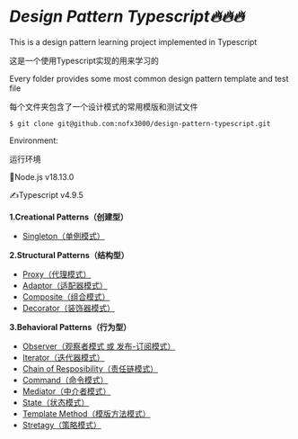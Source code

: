 # *Design Pattern Typescript🔥🔥🔥*

This is a design pattern learning project implemented in Typescript

这是一个使用Typescript实现的用来学习的

Every folder provides some most common design pattern template and test file

每个文件夹包含了一个设计模式的常用模版和测试文件

```$ git clone git@github.com:nofx3000/design-pattern-typescript.git```

Environment:

运行环境

📖Node.js v18.13.0

✍️Typescript v4.9.5

**1.Creational Patterns（创建型）**

- <a href="https://github.com/nofx3000/design-pattern-typescript/tree/master/singleton">Singleton（单例模式）</a>

**2.Structural Patterns（结构型）**

- <a href="https://github.com/nofx3000/design-pattern-typescript/tree/master/proxy">Proxy（代理模式）</a>
- <a href="https://github.com/nofx3000/design-pattern-typescript/tree/master/adaptor">Adaptor（适配器模式）</a>
- <a href="https://github.com/nofx3000/design-pattern-typescript/tree/master/composite">Composite（组合模式）</a>
- <a href="https://github.com/nofx3000/design-pattern-typescript/tree/master/decorator">Decorator（装饰器模式）</a>

**3.Behavioral Patterns（行为型）**

- <a href="https://github.com/nofx3000/design-pattern-typescript/tree/master/observer">Observer（观察者模式 或 发布-订阅模式）</a>
- <a href="https://github.com/nofx3000/design-pattern-typescript/tree/master/iterator">Iterator（迭代器模式）</a>
- <a href="https://github.com/nofx3000/design-pattern-typescript/tree/master/chain_of_responsbility">Chain of Resposibility（责任链模式）</a>
- <a href="https://github.com/nofx3000/design-pattern-typescript/tree/master/command">Command（命令模式）</a>
- <a href="https://github.com/nofx3000/design-pattern-typescript/tree/master/mediator">Mediator（中介者模式）</a>
- <a href="https://github.com/nofx3000/design-pattern-typescript/tree/master/state">State（状态模式）</a>
- <a href="https://github.com/nofx3000/design-pattern-typescript/tree/master/template_method">Template Method（模版方法模式）</a>
- <a href="https://github.com/nofx3000/design-pattern-typescript/tree/master/strategy">Stretagy（策略模式）</a>



